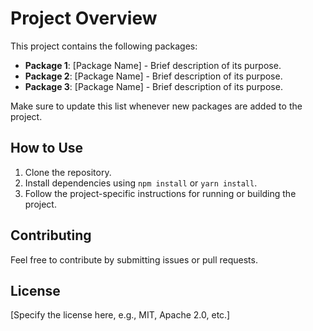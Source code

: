 # Project Overview

This project contains the following packages:

- **Package 1**: [Package Name] - Brief description of its purpose.
- **Package 2**: [Package Name] - Brief description of its purpose.
- **Package 3**: [Package Name] - Brief description of its purpose.

Make sure to update this list whenever new packages are added to the project.

## How to Use

1. Clone the repository.
2. Install dependencies using `npm install` or `yarn install`.
3. Follow the project-specific instructions for running or building the project.

## Contributing

Feel free to contribute by submitting issues or pull requests.

## License

[Specify the license here, e.g., MIT, Apache 2.0, etc.]
